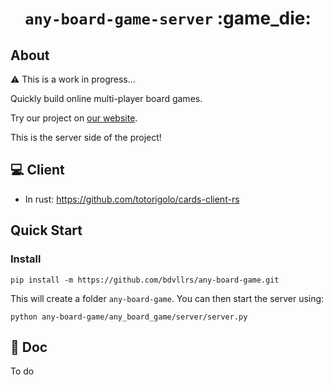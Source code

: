 <div align="center">
<h1><code>any-board-game-server</code> :game_die:</h1>
</div>

## About
:warning: This is a work in progress...

Quickly build online multi-player board games.

Try our project on [our website](https://cards.busy.ovh).

This is the server side of the project!

## :computer: Client
- In rust: https://github.com/totorigolo/cards-client-rs

## Quick Start
### Install

```
pip install -m https://github.com/bdvllrs/any-board-game.git
```
This will create a folder `any-board-game`. 
You can then start the server using:

```
python any-board-game/any_board_game/server/server.py
```

## :green_book: Doc
To do
